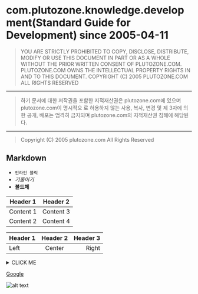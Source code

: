# com.plutozone.knowledge.development(Standard Guide for Development) since 2005-04-11


> YOU ARE STRICTLY PROHIBITED TO COPY, DISCLOSE, DISTRIBUTE, MODIFY OR USE THIS
DOCUMENT IN PART OR AS A WHOLE WITHOUT THE PRIOR WRITTEN CONSENT OF
PLUTOZONE.COM.
PLUTOZONE.COM OWNS THE INTELLECTUAL PROPERTY RIGHTS IN AND TO THIS DOCUMENT.
COPYRIGHT (C) 2005 PLUTOZONE.COM ALL RIGHTS RESERVED
***
> 하기 문서에 대한 저작권을 포함한 지적재산권은 plutozone.com에 있으며 plutozone.com이 명시적으
로 허용하지 않는 사용, 복사, 변경 및 제 3자에 의한 공개, 배포는 엄격히 금지되며
plutozone.com의 지적재산권 침해에 해당된다.
***
> Copyright (C) 2005 plutozone.com All Rights Reserved


## Markdown
- `인라인 블럭`
- *기울이기*
- **볼드체**

Header 1 | Header 2
--------- | ---------
Content 1 | Content 3
Content 2 | Content 4

| Header 1 | Header 2 | Header 3 |
| :-------- | :--------: | --------: |
| Left | Center | Right |

<details><summary>CLICK ME</summary>
```
pythonprint("hello world!")
```
</details>

[Google](http://www.google.co.kr "구글")

![alt text](/noImage.png )
